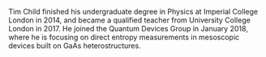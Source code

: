 Tim Child finished his undergraduate degree in Physics at Imperial College London in 2014, and became a qualified teacher from University College London in 2017. He joined the Quantum Devices Group in January 2018, where he is focusing on direct entropy measurements in mesoscopic devices built on GaAs heterostructures.